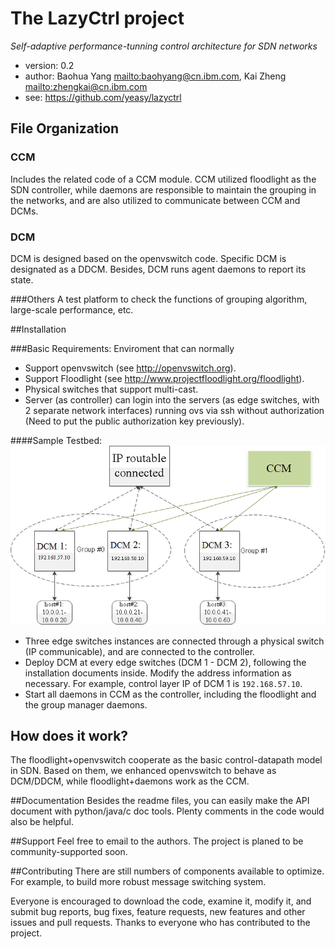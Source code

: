 The LazyCtrl project
=================================

*Self-adaptive performance-tunning control architecture for SDN networks*

* version: 0.2
* author: Baohua Yang <mailto:baohyang@cn.ibm.com>, Kai Zheng <mailto:zhengkai@cn.ibm.com>
* see: <https://github.com/yeasy/lazyctrl>

## File Organization

### CCM
Includes the related code of a CCM module. CCM utilized floodlight as the SDN controller, while daemons are responsible to maintain the grouping in the networks, and are also utilized to communicate between CCM and DCMs.

### DCM
DCM is designed based on the openvswitch code. Specific DCM is designated as a DDCM. Besides, DCM runs agent daemons to report its state.

###Others
A test platform to check the functions of grouping algorithm, large-scale performance, etc.

##Installation

###Basic Requirements:
Enviroment that can normally 

* Support openvswitch (see <http://openvswitch.org>).
* Support Floodlight (see <http://www.projectfloodlight.org/floodlight>).
* Physical switches that support multi-cast.
* Server (as controller) can login into the servers (as edge switches, with 2 separate network interfaces) running ovs via ssh without authorization (Need to put the public authorization key previously).

####Sample Testbed:
![ScreenShot](Others/testbed.png)

* Three edge switches instances are connected through a physical switch (IP communicable), and are connected to the controller.
* Deploy DCM at every edge switches (DCM 1 - DCM 2), following the installation documents inside. Modify the address information as necessary. For example, control layer IP of DCM 1 is ```192.168.57.10```.
* Start all daemons in CCM as the controller, including the floodlight and the group manager daemons.

## How does it work?
The floodlight+openvswitch cooperate as the basic control-datapath model in SDN. Based on them, we enhanced openvswitch to behave as DCM/DDCM, while floodlight+daemons work as the CCM.


##Documentation
Besides the readme files, you can easily make the API document with python/java/c doc tools. Plenty comments in the code would also be helpful.

##Support
Feel free to email to the authors. The project is planed to be community-supported soon.


##Contributing
There are still numbers of components available to optimize. For example, to build more robust message switching system. 

Everyone is encouraged to download the code, examine it, modify it, and submit bug reports, bug fixes, feature requests, new features and other issues and pull requests. Thanks to everyone who has contributed to the project.
